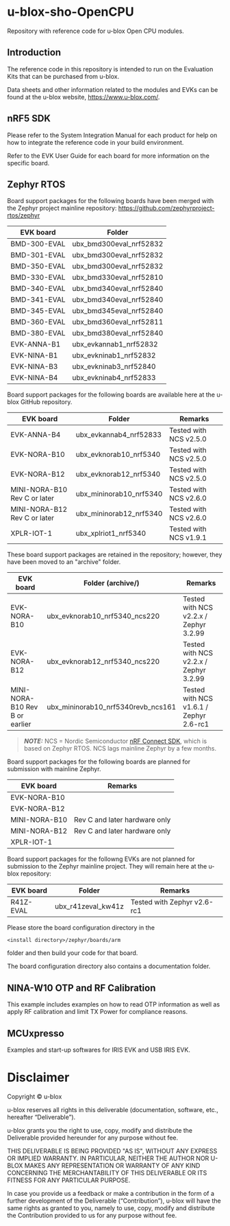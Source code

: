 # u-blox-sho-OpenCPU
Repository with reference code for u-blox Open CPU modules.

## Introduction
The reference code in this repository is intended to run on the Evaluation Kits
that can be purchased from u-blox.

Data sheets and other information related to the modules and EVKs can be found
at the u-blox website, https://www.u-blox.com/.

## nRF5 SDK
Please refer to the System Integration Manual for each product for help on how
to integrate the reference code in your build environment.

Refer to the EVK User Guide for each board for more information on the specific
board.

## Zephyr RTOS
Board support packages for the following boards have been merged with the Zephyr
project mainline repository: https://github.com/zephyrproject-rtos/zephyr

| EVK board    | Folder                  |
|--------------|-------------------------|
| BMD-300-EVAL | ubx_bmd300eval_nrf52832 |
| BMD-301-EVAL | ubx_bmd300eval_nrf52832 |
| BMD-350-EVAL | ubx_bmd300eval_nrf52832 |
| BMD-330-EVAL | ubx_bmd330eval_nrf52810 |
| BMD-340-EVAL | ubx_bmd340eval_nrf52840 |
| BMD-341-EVAL | ubx_bmd340eval_nrf52840 |
| BMD-345-EVAL | ubx_bmd345eval_nrf52840 |
| BMD-360-EVAL | ubx_bmd360eval_nrf52811 |
| BMD-380-EVAL | ubx_bmd380eval_nrf52840 |
| EVK-ANNA-B1  | ubx_evkannab1_nrf52832  |
| EVK-NINA-B1  | ubx_evkninab1_nrf52832  |
| EVK-NINA-B3  | ubx_evkninab3_nrf52840  |
| EVK-NINA-B4  | ubx_evkninab4_nrf52833  |

Board support packages for the following boards are available here at the u-blox
GitHub repository. 

| EVK board                    | Folder                    | Remarks                |
|------------------------------|---------------------------|------------------------|
| EVK-ANNA-B4                  | ubx_evkannab4_nrf52833    | Tested with NCS v2.5.0 |
| EVK-NORA-B10                 | ubx_evknorab10_nrf5340    | Tested with NCS v2.5.0 |
| EVK-NORA-B12                 | ubx_evknorab12_nrf5340    | Tested with NCS v2.5.0 |
| MINI-NORA-B10 Rev C or later | ubx_mininorab10_nrf5340   | Tested with NCS v2.6.0 |
| MINI-NORA-B12 Rev C or later | ubx_mininorab12_nrf5340   | Tested with NCS v2.6.0 |
| XPLR-IOT-1                   | ubx_xplriot1_nrf5340      | Tested with NCS v1.9.1 |

These board support packages are retained in the repository; however, they have been moved to an "archive" folder.

| EVK board                      | Folder (archive/)                  | Remarks                                 |
|--------------------------------|------------------------------------|-----------------------------------------|
| EVK-NORA-B10                   | ubx_evknorab10_nrf5340_ncs220      | Tested with NCS v2.2.x / Zephyr 3.2.99  |
| EVK-NORA-B12                   | ubx_evknorab12_nrf5340_ncs220      | Tested with NCS v2.2.x / Zephyr 3.2.99  |
| MINI-NORA-B10 Rev B or earlier | ubx_mininorab10_nrf5340revb_ncs161 | Tested with NCS v1.6.1 / Zephyr 2.6-rc1 |

> **_NOTE:_** NCS = Nordic Semiconductor [nRF Connect SDK](https://developer.nordicsemi.com/nRF_Connect_SDK/doc/latest/nrf/index.html), which is based on Zephyr RTOS. NCS lags mainline Zephyr by a few months.

Board support packages for the following boards are planned for submission
with mainline Zephyr.

| EVK board     | Remarks                            |
|---------------|------------------------------------|
| EVK-NORA-B10  |  |
| EVK-NORA-B12  |  |
| MINI-NORA-B10 | Rev C and later hardware only |
| MINI-NORA-B12 | Rev C and later hardware only |
| XPLR-IOT-1    |  |

Board support packages for the followng EVKs are not planned for submission to
the Zephyr mainline project. They will remain here at the u-blox repository:

| EVK board | Folder             | Remarks                     |
|-----------|--------------------|-----------------------------|
| R41Z-EVAL | ubx_r41zeval_kw41z | Tested with Zephyr v2.6-rc1 |

Please store the board configuration directory in the

	<install directory>/zephyr/boards/arm

folder and then build your code for that board.

The board configuration directory also contains a documentation folder.

## NINA-W10 OTP and RF Calibration
This example includes examples on how to read OTP information as well as apply RF calibration and limit TX Power for compliance reasons.

## MCUxpresso
Examples and start-up softwares for IRIS EVK and USB IRIS EVK.

# Disclaimer
Copyright &#x00a9; u-blox

u-blox reserves all rights in this deliverable (documentation, software, etc.,
hereafter “Deliverable”).

u-blox grants you the right to use, copy, modify and distribute the
Deliverable provided hereunder for any purpose without fee.

THIS DELIVERABLE IS BEING PROVIDED "AS IS", WITHOUT ANY EXPRESS OR IMPLIED
WARRANTY. IN PARTICULAR, NEITHER THE AUTHOR NOR U-BLOX MAKES ANY
REPRESENTATION OR WARRANTY OF ANY KIND CONCERNING THE MERCHANTABILITY OF THIS
DELIVERABLE OR ITS FITNESS FOR ANY PARTICULAR PURPOSE.

In case you provide us a feedback or make a contribution in the form of a
further development of the Deliverable (“Contribution”), u-blox will have the
same rights as granted to you, namely to use, copy, modify and distribute the
Contribution provided to us for any purpose without fee.

